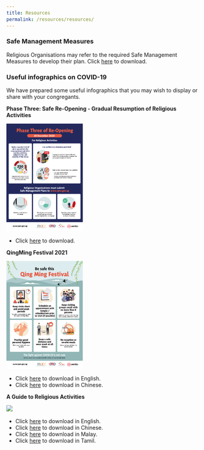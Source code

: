 ```yaml
---
title: Resources
permalink: /resources/resources/
---
```

### Safe Management Measures

Religious Organisations may refer to the required Safe Management Measures to develop their plan. Click [here](/media/ResumptionofReligiousActivitiesPhase3Advisoryv1.pdf) to download.


### Useful infographics on COVID-19

We have prepared some useful infographics that you may wish to display or share with your congregants.

**Phase Three: Safe Re-Opening - Gradual Resumption of Religious Activities** 

[<img src="/media/PhaseThreeInfographics.jpg" width="200"/>](/media/PhaseThreeInfographics.jpg)

* Click [here](/media/PhaseThreeInfographics.jpg) to download.


**QingMing Festival 2021**

[<img src="/media/QingMing_English_Infographics_2021.jpg" width="200"/>](/media/QingMing_English_Infographics_2021.jpg)

* Click [here](/media/QingMing_English_Infographics_2021.jpg) to download in English.
* Click [here](/media/QingMing_Chinese_Infographics_2021.jpg) to download in Chinese.


**A Guide to Religious Activities** 

[<img src="/images/Infographic2.JPG" width="200"/>](/images/Infographic2.JPG)

* Click [here](/media/FA_200427_MCCY_IRCCSG_CircuitBreaker_EN.pdf) to download in English.
* Click [here](/media/FA_200427_MCCY_IRCCSG_CircuitBreaker_CN.pdf) to download in Chinese.
* Click [here](/media/FA_200427_MCCY_IRCCSG_CircuitBreaker_ML.pdf) to download in Malay.
* Click [here](/media/FA_200427_MCCY_IRCCSG_CircuitBreaker_TM.pdf) to download in Tamil.



